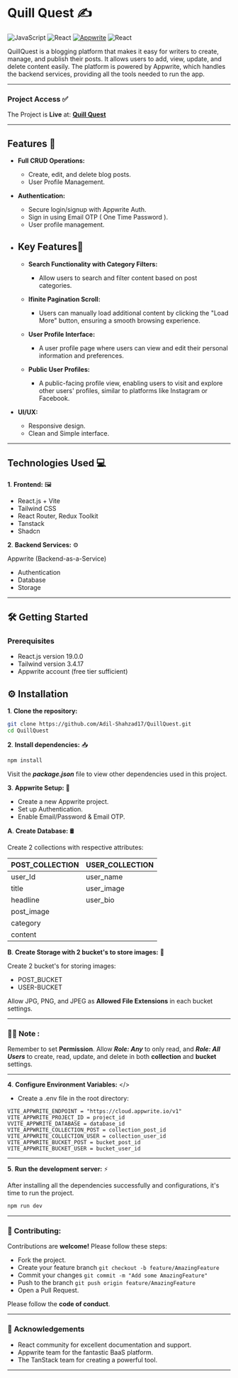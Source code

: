 # Quill Quest ✍️

![JavaScript](https://img.shields.io/badge/-JavaScript-333333?style=flat&logo=javascript)
![React](https://img.shields.io/badge/-React-333333?style=flat&logo=react)
[![Appwrite](https://img.shields.io/badge/appwrite-black?logo=appwrite&logoColor=FD366E)](https://appwrite.io)
![React](https://img.shields.io/badge/-TanStack%20Query-F16E29?style=flat&logo=react)

QuillQuest is a blogging platform that makes it easy for writers to create, manage, and publish their posts. It allows users to add, view, update, and delete content easily. The platform is powered by Appwrite, which handles the backend services, providing all the tools needed to run the app.

---

### **Project Access** ✅

The Project is **Live** at: **[Quill Quest](https://quill-quest-tau.vercel.app/)**

---

## **Features** 🚀

- **Full CRUD Operations:**

  - Create, edit, and delete blog posts.
  - User Profile Management.

- **Authentication:**
  - Secure login/signup with Appwrite Auth.
  - Sign in using Email OTP ( One Time Password ).
  - User profile management.
- ## **Key Features🔑**

  - **Search Functionality with Category Filters:**

    - Allow users to search and filter content based on post categories.

  - **Ifinite Pagination Scroll:**

    - Users can manually load additional content by clicking the "Load More" button, ensuring a smooth browsing experience.

  - **User Profile Interface:**

    - A user profile page where users can view and edit their personal information and preferences.

  - **Public User Profiles:**
    - A public-facing profile view, enabling users to visit and explore other users' profiles, similar to platforms like Instagram or Facebook.

- **UI/UX:**
  - Responsive design.
  - Clean and Simple interface.

---

## **Technologies Used** 💻

**1**. **Frontend:** 🖼️

- React.js + Vite
- Tailwind CSS
- React Router, Redux Toolkit
- Tanstack
- Shadcn

**2**. **Backend Services:** ⚙️

Appwrite (Backend-as-a-Service)

- Authentication
- Database
- Storage

---

## 🛠️ **Getting Started**

### Prerequisites

- React.js version 19.0.0
- Tailwind version 3.4.17
- Appwrite account (free tier sufficient)

## ⚙️ **Installation**

**1**. **Clone the repository:**

```bash
git clone https://github.com/Adil-Shahzad17/QuillQuest.git
cd QuillQuest
```

**2**. **Install dependencies:** 📥

```bash
npm install
```

Visit the **_package.json_** file to view other dependencies used in this project.

**3**. **Appwrite Setup:** 🧰

- Create a new Appwrite project.
- Set up Authentication.
- Enable Email/Password & Email OTP.

**A**. **Create Database:** 🛢️

Create 2 collections with respective attributes:

| POST_COLLECTION | USER_COLLECTION |
| --------------- | --------------- |
| user_Id         | user_name       |
| title           | user_image      |
| headline        | user_bio        |
| post_image      |                 |
| category        |                 |
| content         |                 |

**B**. **Create Storage with 2 bucket's to store images:** 🌆

Create 2 bucket's for storing images:

- POST_BUCKET
- USER-BUCKET

Allow JPG, PNG, and JPEG as **Allowed File Extensions** in each bucket settings.

---

### 🚨📢 **Note** :

Remember to set **Permission**. Allow **_Role: Any_** to only read, and **_Role: All Users_** to create, read, update, and delete in both **collection** and **bucket** settings.

---

**4**. **Configure Environment Variables:** </>

- Create a .env file in the root directory:

```
VITE_APPWRITE_ENDPOINT = "https://cloud.appwrite.io/v1"
VITE_APPWRITE_PROJECT_ID = project_id
VVITE_APPWRITE_DATABASE = database_id
VITE_APPWRITE_COLLECTION_POST = collection_post_id
VITE_APPWRITE_COLLECTION_USER = collection_user_id
VITE_APPWRITE_BUCKET_POST = bucket_post_id
VITE_APPWRITE_BUCKET_USER = bucket_user_id
```

---

**5**. **Run the development server:** ⚡

After installing all the dependencies successfully and configurations, it's time to run the project.

```bash
npm run dev
```

---

### 🤝 **Contributing:**

Contributions are **welcome!**
Please follow these steps:

- Fork the project.
- Create your feature branch `git checkout -b feature/AmazingFeature`
- Commit your changes `git commit -m "Add some AmazingFeature"`
- Push to the branch `git push origin feature/AmazingFeature`
- Open a Pull Request.

Please follow the **code of conduct**.

---

### 🙏 **Acknowledgements**

- React community for excellent documentation and support.
- Appwrite team for the fantastic BaaS platform.
- The TanStack team for creating a powerful tool.

---
